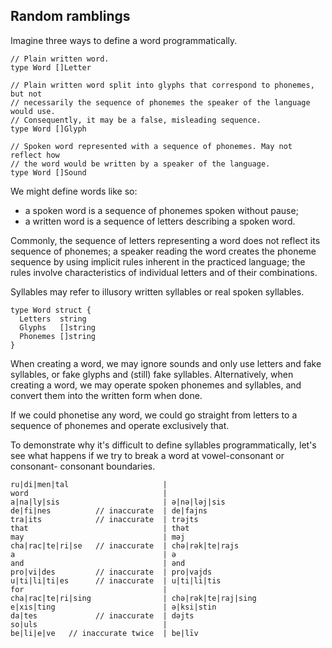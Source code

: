 ## Random ramblings

Imagine three ways to define a word programmatically.

    // Plain written word.
    type Word []Letter

    // Plain written word split into glyphs that correspond to phonemes, but not
    // necessarily the sequence of phonemes the speaker of the language would use.
    // Consequently, it may be a false, misleading sequence.
    type Word []Glyph

    // Spoken word represented with a sequence of phonemes. May not reflect how
    // the word would be written by a speaker of the language.
    type Word []Sound

We might define words like so:
* a spoken word is a sequence of phonemes spoken without pause;
* a written word is a sequence of letters describing a spoken word.

Commonly, the sequence of letters representing a word does not reflect its
sequence of phonemes; a speaker reading the word creates the phoneme sequence by
using implicit rules inherent in the practiced language; the rules involve
characteristics of individual letters and of their combinations.

Syllables may refer to illusory written syllables or real spoken syllables.

    type Word struct {
      Letters  string
      Glyphs   []string
      Phonemes []string
    }

When creating a word, we may ignore sounds and only use letters and fake
syllables, or fake glyphs and (still) fake syllables. Alternatively, when
creating a word, we may operate spoken phonemes and syllables, and convert them
into the written form when done.

If we could phonetise any word, we could go straight from letters to a sequence
of phonemes and operate exclusively that.

To demonstrate why it's difficult to define syllables programmatically, let's
see what happens if we try to break a word at vowel-consonant or consonant-
consonant boundaries.

    ru|di|men|tal                     |
    word                              |
    a|na|ly|sis                       | ə|nə|ləj|sis
    de|fi|nes          // inaccurate  | de|fajns
    tra|its            // inaccurate  | trəjts
    that                              | thət
    may                               | məj
    cha|rac|te|ri|se   // inaccurate  | chə|rək|te|rajs
    a                                 | ə
    and                               | ənd
    pro|vi|des         // inaccurate  | pro|vajds
    u|ti|li|ti|es      // inaccurate  | u|ti|li|tis
    for                               |
    cha|rac|te|ri|sing                | chə|rək|te|raj|sing
    e|xis|ting                        | ə|ksi|stin
    da|tes             // inaccurate  | dəjts
    so|uls                            |
    be|li|e|ve   // inaccurate twice  | be|līv
